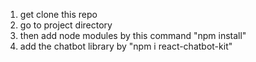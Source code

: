 1. get clone this repo
2. go to project directory
3. then add node modules by this command "npm install"
4. add the chatbot library by "npm i react-chatbot-kit" 
